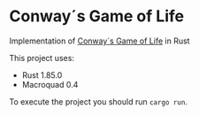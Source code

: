 # Conway´s Game of Life

Implementation of [Conway´s Game of Life](https://en.wikipedia.org/wiki/Conway%27s_Game_of_Life) in Rust

This project uses:
 -  Rust 1.85.0
 -  Macroquad 0.4

To execute the project you should run `cargo run`.

